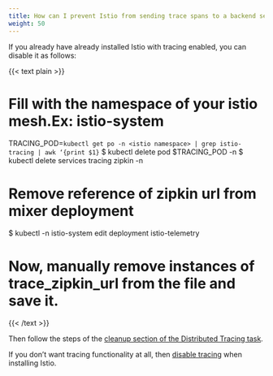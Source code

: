 ```yaml
---
title: How can I prevent Istio from sending trace spans to a backend service?
weight: 50
---
```


If you already have already installed Istio with tracing enabled, you can disable it as follows:

{{< text plain >}}
# Fill <istio namespace> with the namespace of your istio mesh.Ex: istio-system
TRACING_POD=`kubectl get po -n <istio namespace> | grep istio-tracing | awk ‘{print $1}`
$ kubectl delete pod $TRACING_POD -n <istio namespace>
$ kubectl delete services tracing zipkin   -n <istio namespace>
# Remove reference of zipkin url from mixer deployment
$ kubectl -n istio-system edit deployment istio-telemetry
# Now, manually remove instances of trace_zipkin_url from the file and save it.
{{< /text >}}

Then follow the steps of the [cleanup section of the Distributed Tracing task](/docs/tasks/telemetry/distributed-tracing/zipkin/#cleanup).

If you don’t want tracing functionality at all, then [disable tracing](/docs/tasks/telemetry/distributed-tracing/zipkin/#before-you-begin) when installing Istio.
